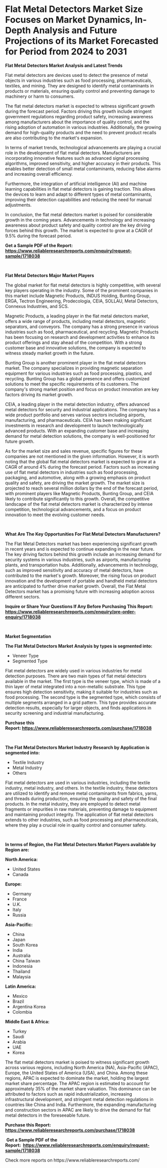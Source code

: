 <p><h1>Flat Metal Detectors Market Size Focuses on Market Dynamics, In-Depth Analysis and Future Projections of its Market Forecasted for Period from 2024 to 2031</h1></p><p><strong>Flat Metal Detectors Market Analysis and Latest Trends</strong></p>
<p><p>Flat metal detectors are devices used to detect the presence of metal objects in various industries such as food processing, pharmaceuticals, textiles, and mining. They are designed to identify metal contaminants in products or materials, ensuring quality control and preventing damage to machinery or harm to consumers.</p><p>The flat metal detectors market is expected to witness significant growth during the forecast period. Factors driving this growth include stringent government regulations regarding product safety, increasing awareness among manufacturers about the importance of quality control, and the rising adoption of automation in various industries. Additionally, the growing demand for high-quality products and the need to prevent product recalls are also contributing to the market's expansion.</p><p>In terms of market trends, technological advancements are playing a crucial role in the development of flat metal detectors. Manufacturers are incorporating innovative features such as advanced signal processing algorithms, improved sensitivity, and higher accuracy in their products. This enables better detection of small metal contaminants, reducing false alarms and increasing overall efficiency.</p><p>Furthermore, the integration of artificial intelligence (AI) and machine learning capabilities in flat metal detectors is gaining traction. This allows the devices to learn and adapt to different types of metal contaminants, improving their detection capabilities and reducing the need for manual adjustments.</p><p>In conclusion, the flat metal detectors market is poised for considerable growth in the coming years. Advancements in technology and increasing awareness about product safety and quality control are the key driving forces behind this growth. The market is expected to grow at a CAGR of 9.5% during the forecast period.</p></p>
<p><strong>Get a Sample PDF of the Report:&nbsp; <a href="https://www.reliableresearchreports.com/enquiry/request-sample/1718038">https://www.reliableresearchreports.com/enquiry/request-sample/1718038</a></strong></p>
<p>&nbsp;</p>
<p><strong>Flat Metal Detectors Major Market Players</strong></p>
<p><p>The global market for flat metal detectors is highly competitive, with several key players operating in the industry. Some of the prominent companies in this market include Magnetic Products, INDUS Holding, Bunting Group, ERGA, Tectron Engineering, Prodecologia, CEIA, SOLLAU, Metal Detectors, Connexus Industries, and SCS.</p><p>Magnetic Products, a leading player in the flat metal detectors market, offers a wide range of products, including metal detectors, magnetic separators, and conveyors. The company has a strong presence in various industries such as food, pharmaceutical, and recycling. Magnetic Products has been focusing on research and development activities to enhance its product offerings and stay ahead of the competition. With a strong customer base and innovative solutions, the company is expected to witness steady market growth in the future.</p><p>Bunting Group is another prominent player in the flat metal detectors market. The company specializes in providing magnetic separation equipment for various industries such as food processing, plastics, and recycling. Bunting Group has a global presence and offers customized solutions to meet the specific requirements of its customers. The company's strong market position and focus on product innovation are key factors driving its market growth.</p><p>CEIA, a leading player in the metal detection industry, offers advanced metal detectors for security and industrial applications. The company has a wide product portfolio and serves various sectors including airports, manufacturing, and pharmaceuticals. CEIA has been making significant investments in research and development to launch technologically advanced products. With an expanding customer base and increasing demand for metal detection solutions, the company is well-positioned for future growth.</p><p>As for the market size and sales revenue, specific figures for these companies are not mentioned in the given information. However, it is worth noting that the global flat metal detectors market is expected to grow at a CAGR of around 4% during the forecast period. Factors such as increasing use of flat metal detectors in industries such as food processing, packaging, and automotive, along with a growing emphasis on product quality and safety, are driving the market growth. The market size is projected to reach several million dollars by the end of the forecast period, with prominent players like Magnetic Products, Bunting Group, and CEIA likely to contribute significantly to this growth.  Overall, the competitive landscape of the flat metal detectors market is characterized by intense competition, technological advancements, and a focus on product innovation to meet the evolving customer needs.</p></p>
<p>&nbsp;</p>
<p><strong>What Are The Key Opportunities For Flat Metal Detectors Manufacturers?</strong></p>
<p><p>The Flat Metal Detectors market has been experiencing significant growth in recent years and is expected to continue expanding in the near future. The key driving factors behind this growth include an increasing demand for security systems in various industries, such as airports, manufacturing plants, and transportation hubs. Additionally, advancements in technology, such as improved sensitivity and accuracy of metal detectors, have contributed to the market's growth. Moreover, the rising focus on product innovation and the development of portable and handheld metal detectors are anticipated to further drive market growth. Overall, the Flat Metal Detectors market has a promising future with increasing adoption across different sectors.</p></p>
<p><strong>Inquire or Share Your Questions If Any Before Purchasing This Report: <a href="https://www.reliableresearchreports.com/enquiry/pre-order-enquiry/1718038">https://www.reliableresearchreports.com/enquiry/pre-order-enquiry/1718038</a></strong></p>
<p>&nbsp;</p>
<p><strong>Market Segmentation</strong></p>
<p><strong>The Flat Metal Detectors Market Analysis by types is segmented into:</strong></p>
<p><ul><li>Veneer Type</li><li>Segmented Type</li></ul></p>
<p><p>Flat metal detectors are widely used in various industries for metal detection purposes. There are two main types of flat metal detectors available in the market. The first type is the veneer type, which is made of a thin layer of metal integrated into a non-metallic substrate. This type ensures high detection sensitivity, making it suitable for industries such as food processing. The second type is the segmented type, which consists of multiple segments arranged in a grid pattern. This type provides accurate detection results, especially for larger objects, and finds applications in security screening and industrial manufacturing.</p></p>
<p><strong>Purchase this Report:&nbsp;<a href="https://www.reliableresearchreports.com/purchase/1718038">https://www.reliableresearchreports.com/purchase/1718038</a></strong></p>
<p>&nbsp;</p>
<p><strong>The Flat Metal Detectors Market Industry Research by Application is segmented into:</strong></p>
<p><ul><li>Textile Industry</li><li>Metal Industry</li><li>Others</li></ul></p>
<p><p>Flat metal detectors are used in various industries, including the textile industry, metal industry, and others. In the textile industry, these detectors are utilized to identify and remove metal contaminants from fabrics, yarns, and threads during production, ensuring the quality and safety of the final products. In the metal industry, they are employed to detect metal fragments or impurities in raw materials, preventing damage to equipment and maintaining product integrity. The application of flat metal detectors extends to other industries, such as food processing and pharmaceuticals, where they play a crucial role in quality control and consumer safety.</p></p>
<p>&nbsp;</p>
<p><strong>In terms of Region, the Flat Metal Detectors Market Players available by Region are:</strong></p>
<p>
    <p> <strong> North America: </strong>
        <ul>
            <li>United States</li>
            <li>Canada</li>
        </ul>
        </p> 
    <p> <strong> Europe: </strong>
        <ul>
            <li>Germany</li>
            <li>France</li>
            <li>U.K.</li>
            <li>Italy</li>
            <li>Russia</li>
        </ul>
        </p> 
    <p> <strong> Asia-Pacific: </strong>
        <ul>
            <li>China</li>
            <li>Japan</li>
            <li>South Korea</li>
            <li>India</li>
            <li>Australia</li>
            <li>China Taiwan</li>
            <li>Indonesia</li>
            <li>Thailand</li>
            <li>Malaysia</li>
        </ul>
        </p> 
    <p> <strong> Latin America: </strong>
        <ul>
            <li>Mexico</li>
            <li>Brazil</li>
            <li>Argentina Korea</li>
            <li>Colombia</li>
        </ul>
        </p> 
    <p> <strong> Middle East & Africa: </strong>
        <ul>
            <li>Turkey</li>
            <li>Saudi</li>
            <li>Arabia</li>
            <li>UAE</li>
            <li>Korea</li>
        </ul>
    </p>
    </p>
<p><p>The flat metal detectors market is poised to witness significant growth across various regions, including North America (NA), Asia-Pacific (APAC), Europe, the United States of America (USA), and China. Among these regions, APAC is expected to dominate the market, holding the largest market share percentage. The APAC region is estimated to account for approximately 35% of the market share valuation. This dominance can be attributed to factors such as rapid industrialization, increasing infrastructural development, and stringent metal detection regulations in countries like China and India. Furthermore, the expanding manufacturing and construction sectors in APAC are likely to drive the demand for flat metal detectors in the foreseeable future.</p></p>
<p><strong>Purchase this Report: <a href="https://www.reliableresearchreports.com/purchase/1718038">https://www.reliableresearchreports.com/purchase/1718038</a></strong></p>
<p>&nbsp;<strong>Get a Sample PDF of the Report:&nbsp;&nbsp;<a href="https://www.reliableresearchreports.com/enquiry/request-sample/1718038">https://www.reliableresearchreports.com/enquiry/request-sample/1718038</a></strong></p>
<p><strong></strong></p>
<p>Check more reports on https://www.reliableresearchreports.com/</p>
